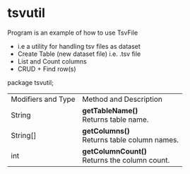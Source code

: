 # tsvutil
Program is an example of how to use TsvFile
* i.e a utility for handling tsv files as dataset
* Create Table (new dataset file) i.e. .tsv file
* List and Count columns
* CRUD + Find row(s)


 package tsvutil;

 <table>
    <tr>
        <td>Modifiers and Type</td>
        <td>Method and Description</td>
    </tr>
    <tr>
        <td>String</td>
        <td>
        	<b>getTableName()</b><br/>
        	Returns table name.
        </td>
    </tr>
    <tr>
        <td>String[]</td>
        <td>
        	<b>getColumns()</b><br/>
        	Returns table column names.
        </td>
    </tr>
    <tr>
        <td>int</td>
        <td>
        	<b>getColumnCount()</b><br/>
        	Returns the column count.
        </td>
    </tr>
</table>